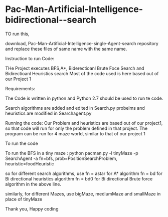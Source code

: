 # Pac-Man-Artificial-Intelligence-bidirectional--search

TO run this,

download, Pac-Man-Artificial-Intelligence-single-Agent-search repository and replace these files of same name with the same name.

Instruction to run Code:

THe Project executes BFS,A*, Biderectioanl Brute Foce Search and Bidirectioanl Heuristics search
Most of the code used is here based out of our Project 1

Requirements:

The Code is written in python and Python 2.7 should be used to run te code.


Search algorithms are added and edited in Search.py
probelms and heuristics are modified in Searchagent.py

Running the code:
Our Problem and heuristics are based out of our project1, so that code will run for only the problem defined in that project.
The program can be run for 4 maze world, similar to that of our project 1

To run the code

To run the BFS in a tiny maze : python pacman.py -l tinyMaze -p SearchAgent -a fn=bfs, prob=PositionSearchProblem, heuristic=foodHeuristic

so for different search algorithms, use 
fn = astar for A* algorithm
fn = bd for Bi directional heuristics algorithm
fn = bd0 for Bi directional Brute force algorithm
in the above line.

similarly, for different Mazes, use
bigMaze, mediumMaze and smallMaze in place of tinyMaze


Thank you,
Happy coding

